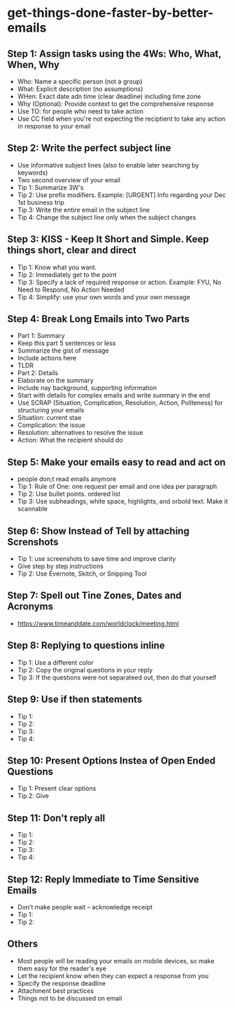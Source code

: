 # get-things-done-faster-by-better-emails

## Step 1: Assign tasks using the 4Ws: Who, What, When, Why
- Who: Name a specific person (not a group)
- What: Explicit description (no assumptions)
- WHen: Exact date adn time (clear deadline) including time zone
- Why (Optional): Provide context to get the comprehensive response
- Use TO: for people who need to take action
- Use CC field when you're not expecting the reciptient to take any action in response to your email

## Step 2: Write the perfect subject line
- Use informative subject lines (also to enable later searching by keywords)
- Two second overview of your email
- Tip 1: Summarize 3W's
- Tip 2: Use prefix modifiers. Example: [URGENT] Info regarding your Dec 1st business trip
- Tip 3: Write the entire email in the subject line
- Tip 4: Change the subject line only when the subject changes

## Step 3: KISS - Keep It Short and Simple. Keep things short, clear and direct
- Tip 1: Know what you want. 
- Tip 2: Immediately get to the point
- Tip 3: Specify a lack of required response or action. Example: FYU, No Need to Respond, No Action Needed
- Tip 4: Simplify: use your own words and your own message

## Step 4: Break Long Emails into Two Parts
- Part 1: Summary
- Keep this part 5 sentences or less
- Summarize the gist of message
- Include actions here
- TLDR
- Part 2: Details
- Elaborate on the summary
- Include nay background, supporting information
- Start with details for complex emails and write summary in the end
- Use SCRAP (Situation, Complication, Resolution, Action, Politeness) for structuring your emails
- Situation: current stae
- Complication: the issue
- Resolution: alternatives to resolve the issue
- Action: What the recipient should do

## Step 5: Make your emails easy to read and act on
- people don;t read emails anymore
- Tip 1: Rule of One: one request per email and one idea per paragraph
- Tip 2: Use bullet points. ordered list
- Tip 3: Use subheadings, white space, highlights, and orbold text. Make it scannable

## Step 6: Show Instead of Tell by attaching Screnshots
- Tip 1: use screenshots to save time and improve clarity
- Give step by step instructions
- Tip 2: Use Evernote, Skitch, or Snipping Tool

## Step 7: Spell out Tine Zones, Dates and Acronyms
- https://www.timeanddate.com/worldclock/meeting.html

## Step 8: Replying to questions inline
- Tip 1: Use a different color
- Tip 2: Copy the original questions in your reply
- Tip 3: If the questions were not separateed out, then do that yourself

## Step 9: Use if then statements
- Tip 1:
- Tip 2:
- Tip 3:
- Tip 4:

## Step 10: Present Options Instea of Open Ended Questions
- Tip 1: Present clear options
- Tip 2: Give

## Step 11: Don't reply all
- Tip 1:
- Tip 2:
- Tip 3:
- Tip 4:

## Step 12: Reply Immediate to Time Sensitive Emails
- Don’t make people wait – acknowledge receipt
- Tip 1:
- Tip 2:

## Others
- Most people will be reading your emails on mobile devices, so make them easy for the reader's eye
- Let the recipient know when they can expect a response from you
- Specify the response deadline
- Attachment best practices
- Things not to be discussed on email
